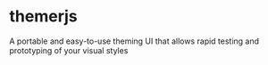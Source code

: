 # themerjs
A portable and easy-to-use theming UI that allows rapid testing and prototyping of your visual styles
